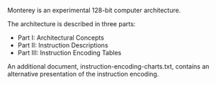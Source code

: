 Monterey is an experimental 128-bit computer architecture.

The architecture is described in three parts:

* Part I: Architectural Concepts
* Part II: Instruction Descriptions
* Part III: Instruction Encoding Tables

An additional document, instruction-encoding-charts.txt, contains an alternative presentation of the instruction encoding.
